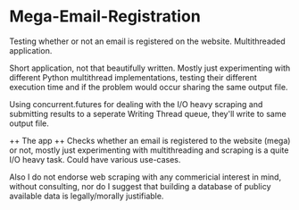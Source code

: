 # Mega-Email-Registration
Testing whether or not an email is registered on the website. Multithreaded application.

Short application, not that beautifully written. Mostly just experimenting with different Python multithread implementations, testing their different execution time and if the problem would occur sharing the same output file.

Using concurrent.futures for dealing with the I/O heavy scraping and submitting results to a seperate Writing Thread queue, they'll write to same output file.

++ The app ++
Checks whether an email is registered to the website (mega) or not, mostly just experimenting with multithreading and scraping is a quite I/O heavy task. Could have various use-cases.

Also I do not endorse web scraping with any commericial interest in mind, without consulting,
  nor do I suggest that building a database of publicy available data is legally/morally justifiable.




